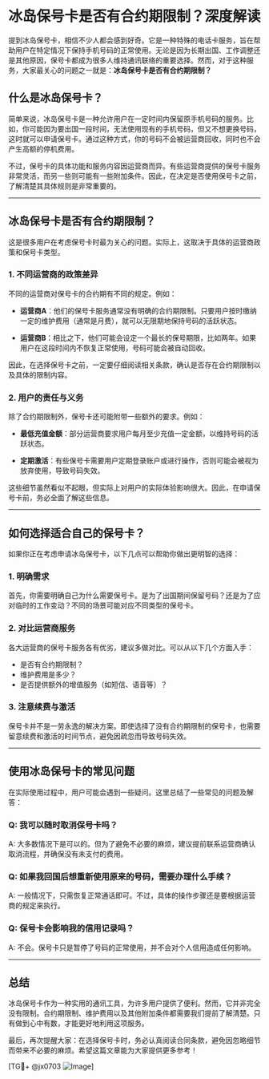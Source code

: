 # 冰岛保号卡是否有合约期限制？深度解读

提到冰岛保号卡，相信不少人都会感到好奇。它是一种特殊的电话卡服务，旨在帮助用户在特定情况下保持手机号码的正常使用。无论是因为长期出国、工作调整还是其他原因，保号卡都成为很多人维持通讯联络的重要选择。然而，对于这种服务，大家最关心的问题之一就是：**冰岛保号卡是否有合约期限制？**

## 什么是冰岛保号卡？

简单来说，冰岛保号卡是一种允许用户在一定时间内保留原手机号码的服务。比如，你可能因为要出国一段时间，无法使用现有的手机号码，但又不想更换号码，这时就可以申请保号卡。通过这种方式，你的号码不会被运营商回收，同时也不会产生高额的停机费用。

不过，保号卡的具体功能和服务内容因运营商而异。有些运营商提供的保号卡服务非常灵活，而另一些则可能有一些附加条件。因此，在决定是否使用保号卡之前，了解清楚其具体规则是非常重要的。

---

## 冰岛保号卡是否有合约期限制？

这是很多用户在考虑保号卡时最为关心的问题。实际上，这取决于具体的运营商政策和保号卡类型。

### **1. 不同运营商的政策差异**
不同的运营商对保号卡的合约期有不同的规定。例如：

- **运营商A**：他们的保号卡服务通常没有明确的合约期限制。只要用户按时缴纳一定的维护费用（通常是月费），就可以无限期地保持号码的活跃状态。
  
- **运营商B**：相比之下，他们可能会设定一个最长的保号期限，比如两年。如果用户在这段时间内不恢复正常使用，号码可能会被自动回收。

因此，在选择保号卡之前，一定要仔细阅读相关条款，确认是否存在合约期限制以及具体的限制内容。

### **2. 用户的责任与义务**
除了合约期限制外，保号卡还可能附带一些额外的要求。例如：

- **最低充值金额**：部分运营商要求用户每月至少充值一定金额，以维持号码的活跃状态。
  
- **定期激活**：有些保号卡需要用户定期登录账户或进行操作，否则可能会被视为放弃使用，导致号码失效。

这些细节虽然看似不起眼，但实际上对用户的实际体验影响很大。因此，在申请保号卡前，务必全面了解这些信息。

---

## 如何选择适合自己的保号卡？

如果你正在考虑申请冰岛保号卡，以下几点可以帮助你做出更明智的选择：

### **1. 明确需求**
首先，你需要明确自己为什么需要保号卡。是为了出国期间保留号码？还是为了应对临时的工作变动？不同的场景可能对应不同类型的保号卡。

### **2. 对比运营商服务**
各大运营商的保号卡服务各有优劣，建议多做对比。可以从以下几个方面入手：
- 是否有合约期限制？
- 维护费用是多少？
- 是否提供额外的增值服务（如短信、语音等）？

### **3. 注意续费与激活**
保号卡并不是一劳永逸的解决方案。即使选择了没有合约期限制的保号卡，也需要留意续费和激活的时间节点，避免因疏忽而导致号码失效。

---

## 使用冰岛保号卡的常见问题

在实际使用过程中，用户可能会遇到一些疑问。这里总结了一些常见的问题及解答：

### **Q: 我可以随时取消保号卡吗？**
A: 大多数情况下是可以的。但为了避免不必要的麻烦，建议提前联系运营商确认取消流程，并确保没有未支付的费用。

### **Q: 如果我回国后想重新使用原来的号码，需要办理什么手续？**
A: 一般情况下，只需恢复正常通话即可。不过，具体的操作步骤还是要根据运营商的规定来执行。

### **Q: 保号卡会影响我的信用记录吗？**
A: 不会。保号卡只是暂停了号码的正常使用，并不会对个人信用造成任何影响。

---

## 总结

冰岛保号卡作为一种实用的通讯工具，为许多用户提供了便利。然而，它并非完全没有限制。合约期限制、维护费用以及其他附加条件都需要我们提前了解清楚。只有做到心中有数，才能更好地利用这项服务。

最后，再次提醒大家：在选择保号卡时，务必认真阅读合同条款，避免因忽略细节而带来不必要的麻烦。希望这篇文章能为大家提供更多参考！

[TG💪+ @jx0703 ![Image](https://github.com/user-attachments/assets/dbca1d08-cadb-493c-b0ec-ad6f7a83f270)]